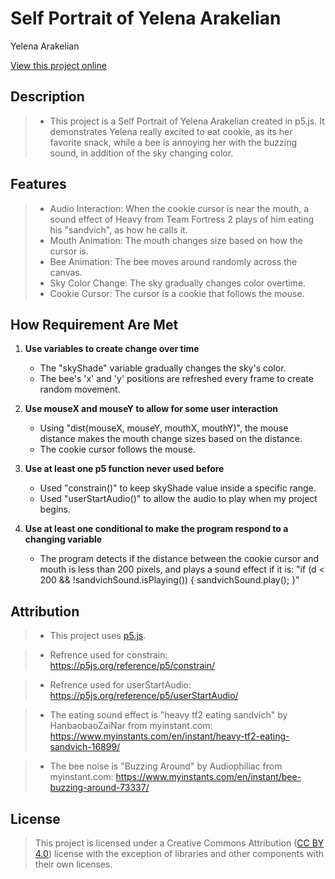 # Self Portrait of Yelena Arakelian

Yelena Arakelian

[View this project online](https://yelenaarakelian.github.io/cart253/topics/art-jam/)

## Description

> - This project is a Self Portrait of Yelena Arakelian created in p5.js. It demonstrates Yelena really excited to eat cookie, as its her favorite snack, while a bee is annoying her with the buzzing sound, in addition of the sky changing color.

## Features

> - Audio Interaction: When the cookie cursor is near the mouth, a sound effect of Heavy from Team Fortress 2 plays of him eating his "sandvich", as how he calls it.
> - Mouth Animation: The mouth changes size based on how the cursor is.
> - Bee Animation: The bee moves around randomly across the canvas.
> - Sky Color Change: The sky gradually changes color overtime.
> - Cookie Cursor: The cursor is a cookie that follows the mouse.

## How Requirement Are Met

1. **Use variables to create change over time**

   - The "skyShade" variable gradually changes the sky's color.
   - The bee's 'x' and 'y' positions are refreshed every frame to create random movement.

2. **Use mouseX and mouseY to allow for some user interaction**

   - Using "dist(mouseX, mouseY, mouthX, mouthY)", the mouse distance makes the mouth change sizes based on the distance.
   - The cookie cursor follows the mouse.

3. **Use at least one p5 function never used before**

   - Used "constrain()" to keep skyShade value inside a specific range.
   - Used "userStartAudio()" to allow the audio to play when my project begins.

4. **Use at least one conditional to make the program respond to a changing variable**

   - The program detects if the distance between the cookie cursor and mouth is less than 200 pixels, and plays a sound effect if it is: "if (d < 200 && !sandvichSound.isPlaying()) {
     sandvichSound.play();
     }"

## Attribution

> - This project uses [p5.js](https://p5js.org).

> - Refrence used for constrain: https://p5js.org/reference/p5/constrain/

> - Refrence used for userStartAudio: https://p5js.org/reference/p5/userStartAudio/

> - The eating sound effect is "heavy tf2 eating sandvich" by HanbaobaoZaiNar from myinstant.com: https://www.myinstants.com/en/instant/heavy-tf2-eating-sandvich-16899/

> - The bee noise is "Buzzing Around" by Audiophiliac from myinstant.com: https://www.myinstants.com/en/instant/bee-buzzing-around-73337/

## License

> This project is licensed under a Creative Commons Attribution ([CC BY 4.0](https://creativecommons.org/licenses/by/4.0/deed.en)) license with the exception of libraries and other components with their own licenses.
